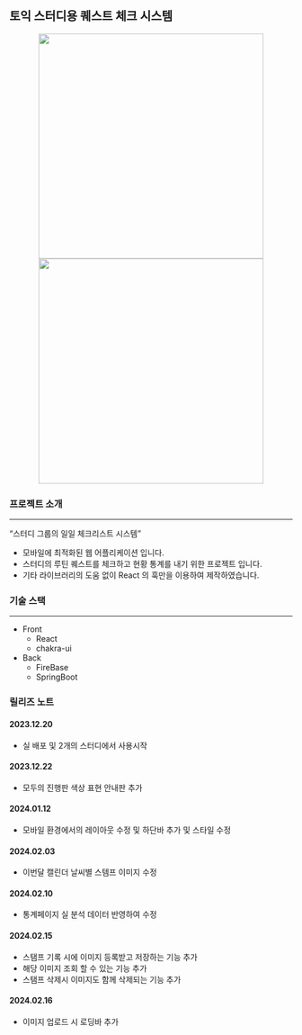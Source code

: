 ## 토익 스터디용 퀘스트 체크 시스템

<div align=center>

<img src="https://velog.velcdn.com/images/dpwns108/post/db29d7d7-fc60-499e-bf48-4d80ce774a15/image.png" width="400px" height="" >

<img src="https://velog.velcdn.com/images/dpwns108/post/2231698e-3193-4446-90ca-9a786e5ca712/image.png" width="400px" height="">

</div>



### 프로젝트 소개

---

“스터디 그룹의 일일 체크리스트 시스템”

- 모바일에 최적화된 웹 어플리케이션 입니다.
- 스터디의 루틴 퀘스트를 체크하고 현황 통계를 내기 위한 프로젝트 입니다.
- 기타 라이브러리의 도움 없이 React 의 훅만을 이용하여 제작하였습니다.


### 기술 스택
---
- Front
    - React
    - chakra-ui
- Back
    - FireBase
    - SpringBoot


### 릴리즈 노트 

#### 2023.12.20
- 실 배포 및 2개의 스터디에서 사용시작

#### 2023.12.22 
- 모두의 진행판 색상 표현 안내판 추가 

#### 2024.01.12
- 모바일 환경에서의 레이아웃 수정 및 하단바 추가 및 스타일 수정 

#### 2024.02.03
- 이번달 캘린더 날씨별 스템프 이미지 수정

#### 2024.02.10
- 통계페이지 실 분석 데이터 반영하여 수정


#### 2024.02.15
- 스탬프 기록 시에 이미지 등록받고 저장하는 기능 추가 
- 해당 이미지 조회 할 수 있는 기능 추가 
- 스탬프 삭제시 이미지도 함께 삭제되는 기능 추가 

#### 2024.02.16
- 이미지 업로드 시 로딩바 추가